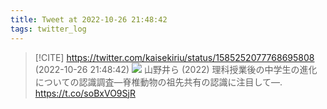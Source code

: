 ```yaml
---
title: Tweet at 2022-10-26 21:48:42
tags: twitter_log
---
```


> [!CITE] https://twitter.com/kaisekiriu/status/1585252077768695808 (2022-10-26 21:48:42)
> ![](https://twitter.com/kaisekiriu/status/1585252077768695808)
> 山野井ら (2022) 理科授業後の中学生の進化についての認識調査―脊椎動物の祖先共有の認識に注目して―.
> https://t.co/soBxVO9SjR

